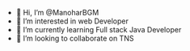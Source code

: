 - 👋 Hi, I’m @ManoharBGM
- 👀 I’m interested in web Developer 
- 🌱 I’m currently learning Full stack Java Developer 
- 💞️ I’m looking to collaborate on TNS 

<!---
ManoharBGM/ManoharBGM is a ✨ special ✨ repository because its `README.md` (this file) appears on your GitHub profile.
You can click the Preview link to take a look at your changes.
--->
